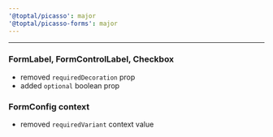 ```yaml
---
'@toptal/picasso': major
'@toptal/picasso-forms': major
---
```


---

### FormLabel, FormControlLabel, Checkbox

- removed `requiredDecoration` prop
- added `optional` boolean prop

### FormConfig context

- removed `requiredVariant` context value
